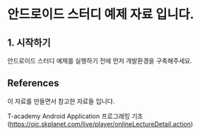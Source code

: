 # 안드로이드 스터디 예제 자료 입니다.

## 1. 시작하기

안드로이드 스터디 예제를 실행하기 전에 먼저 개발환경을 구축해주세요.


## References

이 자료를 만들면서 참고한 자료들 입니다.

T-academy Android Application 프로그래밍 기초(https://oic.skplanet.com/live/player/onlineLectureDetail.action)
